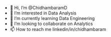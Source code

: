 - 👋 Hi, I’m @ChidhambaramD
- 👀 I’m interested in Data Analysis
- 🌱 I’m currently learning Data Engineering
- 💞️ I’m looking to collaborate on Analytics
- 📫 How to reach me linkedin/in/chidhambaram

<!---
ChidhambaramD/ChidhambaramD is a ✨ special ✨ repository because its `README.md` (this file) appears on your GitHub profile.
You can click the Preview link to take a look at your changes.
--->
